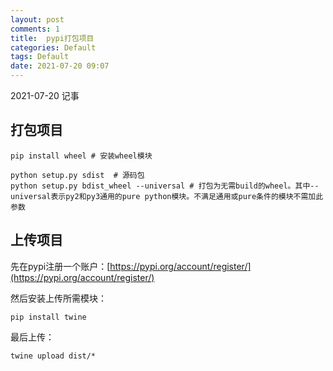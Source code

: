 ```yaml
---
layout: post
comments: 1
title:  pypi打包项目
categories: Default
tags: Default
date: 2021-07-20 09:07
---
```


 2021-07-20 记事



## 打包项目

```
pip install wheel # 安装wheel模块

python setup.py sdist  # 源码包
python setup.py bdist_wheel --universal # 打包为无需build的wheel。其中--universal表示py2和py3通用的pure python模块。不满足通用或pure条件的模块不需加此参数
```

## 上传项目

先在pypi注册一个账户：[](https://pypi.org/account/register/)[https://pypi.org/account/register/](https://pypi.org/account/register/)

然后安装上传所需模块：

`pip install twine`

最后上传：

`twine upload dist/*`

